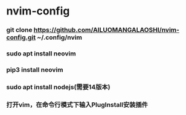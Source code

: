 # nvim-config

### git clone https://github.com/AILUOMANGALAOSHI/nvim-config.git ~/.config/nvim
### sudo apt install neovim
### pip3 install neovim
### sudo apt install nodejs(需要14版本)
### 打开vim，在命令行模式下输入PlugInstall安装插件

